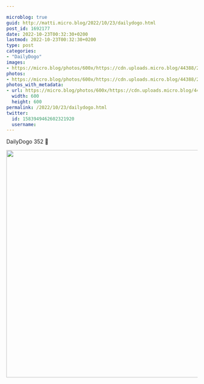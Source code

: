 ```yaml
---

microblog: true
guid: http://matti.micro.blog/2022/10/23/dailydogo.html
post_id: 1692177
date: 2022-10-23T00:32:30+0200
lastmod: 2022-10-23T00:32:30+0200
type: post
categories:
- "DailyDogo"
images:
- https://micro.blog/photos/600x/https://cdn.uploads.micro.blog/44388/2022/28f1e7734c.jpg
photos:
- https://micro.blog/photos/600x/https://cdn.uploads.micro.blog/44388/2022/28f1e7734c.jpg
photos_with_metadata:
- url: https://micro.blog/photos/600x/https://cdn.uploads.micro.blog/44388/2022/28f1e7734c.jpg
  width: 600
  height: 600
permalink: /2022/10/23/dailydogo.html
twitter:
  id: 1583949462602321920
  username:
---
```

DailyDogo 352 🐶

<img src="/media/uploads/2022/28f1e7734c.jpg" width="600" height="600" alt="" />
